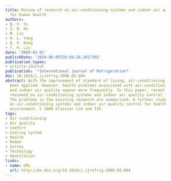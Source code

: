 ```yaml
---
title: Review of research on air-conditioning systems and indoor air quality control
  for human health
authors:
- B. F. Yu
- Z. B. Hu
- M. Liu
- H. L. Yang
- Q. X. Kong
- Y. H. Liu
date: '2009-01-01'
publishDate: '2024-06-05T20:56:28.281739Z'
publication_types:
- article-journal
publication: '*International Journal of Refrigeration*'
doi: 10.1016/j.ijrefrig.2008.05.004
abstract: With the improvement of standard of living, air-conditioning has widely
  been applied. However, health problems associated with air-conditioning systems
  and indoor air quality appear more frequently. In this paper, recent research is
  reviewed on air-conditioning systems and indoor air quality control for human health.
  The problems in the existing research are summarized. A further study is suggested
  on air-conditioning systems and indoor air quality control for healthy indoor air
  environment. © 2008 Elsevier Ltd and IIR.
tags:
- Air conditioning
- Air quality
- Comfort
- Cooling system
- Health
- Human
- Survey
- Technology
- Ventilation
links:
- name: URL
  url: http://dx.doi.org/10.1016/j.ijrefrig.2008.05.004
---
```

